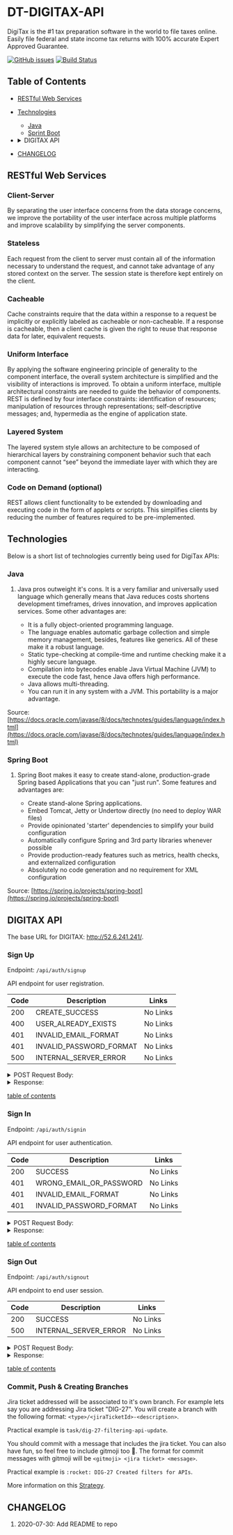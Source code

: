 # DT-DIGITAX-API

DigiTax is the #1 tax preparation software in the world to file taxes online. Easily file federal and state
income tax returns with 100% accurate Expert Approved Guarantee. 

[![GitHub issues](https://img.shields.io/github/issues/Leroyal/DT-DIGITAX-API)](https://github.com/Leroyal/DT-DIGITAX-API/issues) [![Build Status](https://github.com/Leroyal/DT-DIGITAX-API/workflows/CI/badge.svg)](https://github.com/Leroyal/DT-DIGITAX-API/workflows/CI/badge.svg)

## Table of Contents

* [RESTful Web Services](#rest)
* [Technologies](#technologies)
    * [Java](#java)    
    * [Sprint Boot](#spring-boot)
* <details>
    <summary>DIGITAX API</summary>

    * [Sign Up](#sign-up)
    * [Sign In](#sign-in)
    * [Sign Out](#sign-out)
</details>    

* [CHANGELOG](#changelog)

<a name="rest"></a>
## RESTful Web Services 
### Client-Server
By separating the user interface concerns from the data storage concerns, we improve the portability of the user interface across multiple platforms and improve scalability by simplifying the server components.

### Stateless
Each request from the client to server must contain all of the information necessary to understand the request, and cannot take advantage of any stored context on the server. The session state is therefore kept entirely on the client.

### Cacheable
Cache constraints require that the data within a response to a request be implicitly or explicitly labeled as cacheable or non-cacheable. If a response is cacheable, then a client cache is given the right to reuse that response data for later, equivalent requests.

### Uniform Interface 
By applying the software engineering principle of generality to the component interface, the overall system architecture is simplified and the visibility of interactions is improved. To obtain a uniform interface, multiple architectural constraints are needed to guide the behavior of components. REST is defined by four interface constraints: identification of resources; manipulation of resources through representations; self-descriptive messages; and, hypermedia as the engine of application state.

### Layered System
The layered system style allows an architecture to be composed of hierarchical layers by constraining component behavior such that each component cannot “see” beyond the immediate layer with which they are interacting.

### Code on Demand (optional)
REST allows client functionality to be extended by downloading and executing code in the form of applets or scripts. This simplifies clients by reducing the number of features required to be pre-implemented.

<a name="technologies"></a>
## Technologies

Below is a short list of technologies currently being used for DigiTax APIs:

<a name="java"></a>
### Java

1. Java pros outweight it's cons. It is a very familiar and universally used language which generally means that Java 
reduces costs shortens development timeframes, drives innovation, and improves application services. Some other
advantages are:

    * It is a fully object-oriented programming language. 
    * The language enables automatic garbage collection and simple memory management, besides, features like generics. 
    All of these make it a robust language. 
    * Static type-checking at compile-time and runtime checking make it a highly secure language. 
    * Compilation into bytecodes enable Java Virtual Machine (JVM) to execute the code fast, hence Java offers 
    high performance. 
    * Java allows multi-threading.
    * You can run it in any system with a JVM. This portability is a major advantage.

Source: [https://docs.oracle.com/javase/8/docs/technotes/guides/language/index.html](https://docs.oracle.com/javase/8/docs/technotes/guides/language/index.html)

<a name="spring-boot"></a>
### Spring Boot

1. Spring Boot makes it easy to create stand-alone, production-grade Spring based Applications that you can "just run".
Some features and advantages are:

    * Create stand-alone Spring applications.
    * Embed Tomcat, Jetty or Undertow directly (no need to deploy WAR files)
    * Provide opinionated 'starter' dependencies to simplify your build configuration
    * Automatically configure Spring and 3rd party libraries whenever possible
    * Provide production-ready features such as metrics, health checks, and externalized configuration
    * Absolutely no code generation and no requirement for XML configuration

Source: [https://spring.io/projects/spring-boot](https://spring.io/projects/spring-boot)


<!-- ************************* -->
<!--    DIGITAX API SECTION    -->
<!-- ************************* -->
## DIGITAX API
The base URL for DIGITAX: http://52.6.241.241/.

### Sign Up
Endpoint: `/api/auth/signup`

API endpoint for user registration.

| Code | Description              | Links    |
|------|--------------------------|----------|
| 200  | CREATE_SUCCESS           | No Links |
| 400  | USER_ALREADY_EXISTS      | No Links |
| 401  | INVALID_EMAIL_FORMAT     | No Links |
| 401  | INVALID_PASSWORD_FORMAT  | No Links |
| 500  | INTERNAL_SERVER_ERROR    | No Links |

<details>
    <summary>POST Request Body: </summary>

```json
{
    "email": "example@test.com",
    "password": "examplePass11"
}
```
</details>
<details>
    <summary>Response:</summary>

```json
{
  "user": {
    "id": "97",
    "phone": "555-555-5555",
    "email": "example@test.com",
    "userTypeId": "3",
    "name": "John Doe",
    "firstName": "John",
    "lastName": "Doe",
    "dateOfBirth": "01011983",
    "sex": "male",
    "verifiedEmail": "0",
    "verifiedPhone": "0",
    "active": "1",
    "archived": "0",
    "created": "2018-10-01 03:24:43",
    "updated": "2018-10-01 03:24:43",
    "deleted": "0"
  },
  "session": {
    "accessToken": "07ywyJ6TdsMLOSh2GTfq328VyYEg6C3L",
    "expirationMinutes": 300,
    "UTCExpirationTime": "2019-10-16 18:52:27",
    "PTExpirationTime": "2019-10-16 18:52:27"
  }
}
```
</details>

[table of contents](#table-of-contents)

### Sign In 
Endpoint: `/api/auth/signin`

API endpoint for user authentication.

| Code | Description             | Links    |
|------|-------------------------|----------|
| 200  | SUCCESS                 | No Links |
| 401  | WRONG_EMAIL_OR_PASSWORD | No Links |
| 401  | INVALID_EMAIL_FORMAT    | No Links |
| 401  | INVALID_PASSWORD_FORMAT | No Links |

<details>
    <summary>POST Request Body:</summary>

```json
{
  "email": "example@test.com",
  "password": "examplePass11"
}
```
</details>
<details>
    <summary>Response:</summary>

```json
{
  "user": {
    "id": "97",
    "phone": "555-555-5555",
    "email": "example@test.com",
    "userTypeId": "3",
    "name": "John Doe",
    "firstName": "John",
    "lastName": "Doe",
    "dateOfBirth": "01011983",
    "sex": "male",
    "verifiedEmail": "0",
    "verifiedPhone": "0",
    "active": "1",
    "archived": "0",
    "created": "2018-10-01 03:24:43",
    "updated": "2018-10-01 03:24:43",
    "deleted": "0"
  },
  "session": {
    "accessToken": "07ywyJ6TdsMLOSh2GTfq328VyYEg6C3L",
    "expirationMinutes": 300,
    "UTCExpirationTime": "2019-10-16 18:52:27",
    "PTExpirationTime": "2019-10-16 18:52:27"
  }
}
```
</details>

[table of contents](#table-of-contents)

### Sign Out 
Endpoint: `/api/auth/signout`

API endpoint to end user session.

| Code | Description           | Links    |
|------|-----------------------|----------|
| 200  | SUCCESS               | No Links |
| 500  | INTERNAL_SERVER_ERROR | No Links |

<details>
    <summary>POST Request Body:</summary>

```json
{
  "accessToken": "07ywyJ6TdsMLOSh2GTfq328VyYEg6C3L"
}
```
</details>
<details>
    <summary>Response:</summary>

```json
{}
```
</details>

[table of contents](#table-of-contents)

### Commit, Push & Creating Branches
Jira ticket addressed will be associated to it's own branch. For example lets say you are addressing Jira ticket "DIG-27". You will create a branch with the following format: `<type>/<jiraTicketId>-<description>`. 

Practical example is `task/dig-27-filtering-api-update`.

You should commit with a message that includes the jira ticket. You can also have fun, so feel free to include gitmoji too :slightly_smiling_face:. The format for commit messages with gitmoji will be `<gitmoji> <jira ticket> <message>`. 

Practical example is `:rocket: DIG-27 Created filters for APIs`.

More information on this [Strategy](https://nvie.com/posts/a-successful-git-branching-model/#feature-branches).

<a name="changelog"></a>
## CHANGELOG

1. 2020-07-30: Add README to repo




